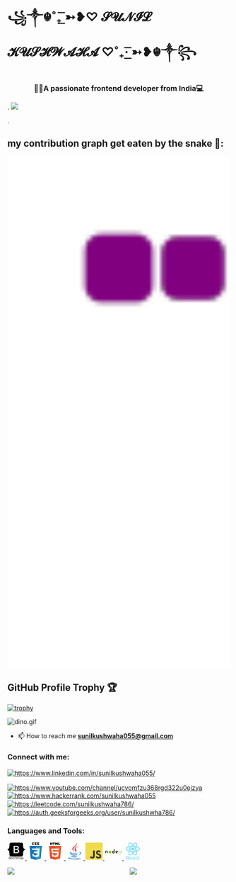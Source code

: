 <h1 >꧁༒☬˚₊ ͟͟͞➳❥♡ 𝓢𝓤𝓝𝓘𝓛 𝓚𝓤𝓢𝓗𝓦𝓐𝓗𝓐 ♡˚₊· ͟͟͞͞➳❥☬༒꧂
</h1>
<h3 align="center">⛹🏻A passionate frontend developer from India💻</h3> 




 .
 ![](https://i.imgur.com/IuzIC2j.png)




.

## my contribution graph get eaten by the snake 🐍:
<img align='center' src='https://github.com/mayankchaudhary26/mayankchaudhary26/blob/output/github-contribution-grid-snake.gif' width='900"'>



## GitHub Profile Trophy 🏆

[![trophy](https://github-profile-trophy.vercel.app/?username=rzashakeri&row=1&margin-w=40)](https://github.com/ryo-ma/github-profile-trophy)

<img data-target="animated-image.replacedImage" alt="dino.gif" class="AnimatedImagePlayer-animatedImage" src="https://github.com/saadeghi/saadeghi/raw/master/dino.gif" style="display: block; opacity: 1;">



- 📫 How to reach me **sunilkushwaha055@gmail.com**

<h3 align="left">Connect with me:</h3>
<p align="left">
<a href="https://linkedin.com/in/https://www.linkedin.com/in/sunilkushwaha055/" target="blank"><img align="center" src="https://raw.githubusercontent.com/rahuldkjain/github-profile-readme-generator/master/src/images/icons/Social/linked-in-alt.svg" alt="https://www.linkedin.com/in/sunilkushwaha055/" height="30" width="40" /></a>

<a href="https://www.youtube.com/c/https://www.youtube.com/channel/ucvomfzu368rgd322u0ejzya" target="blank"><img align="center" src="https://raw.githubusercontent.com/rahuldkjain/github-profile-readme-generator/master/src/images/icons/Social/youtube.svg" alt="https://www.youtube.com/channel/ucvomfzu368rgd322u0ejzya" height="30" width="40" /></a>
<a href="https://www.hackerrank.com/https://www.hackerrank.com/sunilkushwaha055" target="blank"><img align="center" src="https://raw.githubusercontent.com/rahuldkjain/github-profile-readme-generator/master/src/images/icons/Social/hackerrank.svg" alt="https://www.hackerrank.com/sunilkushwaha055" height="30" width="40" /></a>
<a href="https://www.leetcode.com/https://leetcode.com/sunilkushwaha786/" target="blank"><img align="center" src="https://raw.githubusercontent.com/rahuldkjain/github-profile-readme-generator/master/src/images/icons/Social/leet-code.svg" alt="https://leetcode.com/sunilkushwaha786/" height="30" width="40" /></a>
<a href="https://auth.geeksforgeeks.org/user/https://auth.geeksforgeeks.org/user/sunilkushwha786/" target="blank"><img align="center" src="https://raw.githubusercontent.com/rahuldkjain/github-profile-readme-generator/master/src/images/icons/Social/geeks-for-geeks.svg" alt="https://auth.geeksforgeeks.org/user/sunilkushwha786/" height="30" width="40" /></a>
</p>

<h3 align="left">Languages and Tools:</h3>
<p align="left"> <a href="https://getbootstrap.com" target="_blank" rel="noreferrer"> <img src="https://raw.githubusercontent.com/devicons/devicon/master/icons/bootstrap/bootstrap-plain-wordmark.svg" alt="bootstrap" width="40" height="40"/> </a> <a href="https://www.w3schools.com/css/" target="_blank" rel="noreferrer"> <img src="https://raw.githubusercontent.com/devicons/devicon/master/icons/css3/css3-original-wordmark.svg" alt="css3" width="40" height="40"/> </a> <a href="https://www.w3.org/html/" target="_blank" rel="noreferrer"> <img src="https://raw.githubusercontent.com/devicons/devicon/master/icons/html5/html5-original-wordmark.svg" alt="html5" width="40" height="40"/> </a> <a href="https://www.java.com" target="_blank" rel="noreferrer"> <img src="https://raw.githubusercontent.com/devicons/devicon/master/icons/java/java-original.svg" alt="java" width="40" height="40"/> </a> <a href="https://developer.mozilla.org/en-US/docs/Web/JavaScript" target="_blank" rel="noreferrer"> <img src="https://raw.githubusercontent.com/devicons/devicon/master/icons/javascript/javascript-original.svg" alt="javascript" width="40" height="40"/> </a> <a href="https://nodejs.org" target="_blank" rel="noreferrer"> <img src="https://raw.githubusercontent.com/devicons/devicon/master/icons/nodejs/nodejs-original-wordmark.svg" alt="nodejs" width="40" height="40"/> </a> <a href="https://reactjs.org/" target="_blank" rel="noreferrer"> <img src="https://raw.githubusercontent.com/devicons/devicon/master/icons/react/react-original-wordmark.svg" alt="react" width="40" height="40"/> </a> </p>




<img  src="https://github-readme-stats.vercel.app/api?username=sunilkushwaha786&show_icons=true&hide_border=true&theme=radical" width="45%" align="right" >
<img  src="https://github-readme-streak-stats.herokuapp.com/?user=sunilkushwaha786&theme=radical" width="45%" >
